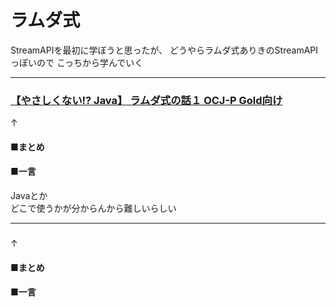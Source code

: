 
# ラムダ式
StreamAPIを最初に学ぼうと思ったが、
どうやらラムダ式ありきのStreamAPIっぽいので
こっちから学んでいく


---
### <a  href="https://youtu.be/Lhr9ZCmT1b0">【やさしくない!? Java】 ラムダ式の話１ OCJ-P Gold向け</a>
↑  


#### ■まとめ  


#### ■一言  
Javaとか  
どこで使うかが分からんから難しいらしい  


---
### <a  href=""></a>
↑  

#### ■まとめ  


#### ■一言  









